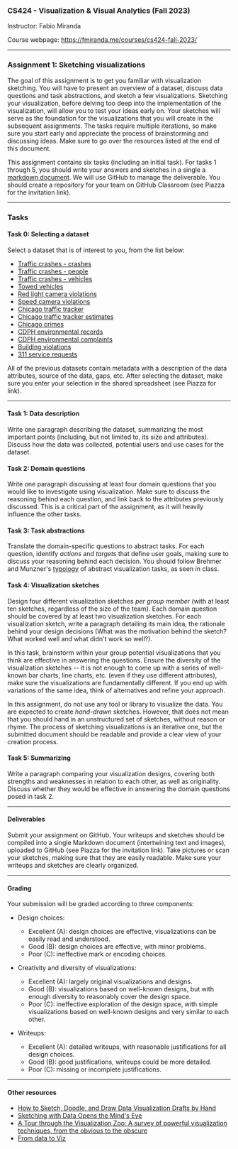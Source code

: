 ### CS424 - Visualization & Visual Analytics (Fall 2023)

Instructor: Fabio Miranda

Course webpage: https://fmiranda.me/courses/cs424-fall-2023/

---

### Assignment 1: Sketching visualizations

The goal of this assignment is to get you familiar with visualization sketching. You will have to present an overview of a dataset, discuss data questions and task abstractions, and sketch a few visualizations. Sketching your visualization, before delving too deep into the implementation of the visualization, will allow you to test your ideas early on. Your sketches will serve as the foundation for the visualizations that you will create in the subsequent assignments. The tasks require multiple iterations, so make sure you start early and appreciate the process of brainstorming and discussing ideas. Make sure to go over the resources listed at the end of this document.

This assignment contains six tasks (including an initial task). For tasks 1 through 5, you should write your answers and sketches in a single a [markdown document](https://www.markdownguide.org/getting-started/). We will use GitHub to manage the deliverable. You should create a repository for your team on GitHub Classroom (see Piazza for the invitation link).

---

### Tasks

#### Task 0: Selecting a dataset

Select a dataset that is of interest to you, from the list below:

* [Traffic crashes - crashes](https://data.cityofchicago.org/Transportation/Traffic-Crashes-Crashes/85ca-t3if)
* [Traffic crashes - people](https://data.cityofchicago.org/Transportation/Traffic-Crashes-People/u6pd-qa9d)
* [Traffic crashes - vehicles](https://data.cityofchicago.org/Transportation/Traffic-Crashes-Vehicles/68nd-jvt3)
* [Towed vehicles](https://data.cityofchicago.org/Transportation/Towed-Vehicles/ygr5-vcbg)
* [Red light camera violations](https://data.cityofchicago.org/Transportation/Red-Light-Camera-Violations/spqx-js37)
* [Speed camera violations](https://data.cityofchicago.org/Transportation/Speed-Camera-Violations/hhkd-xvj4)
* [Chicago traffic tracker](https://data.cityofchicago.org/Transportation/Chicago-Traffic-Tracker-Historical-Congestion-Esti/sxs8-h27x)
* [Chicago traffic tracker estimates](https://data.cityofchicago.org/Transportation/Chicago-Traffic-Tracker-Congestion-Estimates-by-Se/n4j6-wkkf)
* [Chicago crimes](https://data.cityofchicago.org/Public-Safety/Crimes-2001-to-Present/ijzp-q8t2)
* [CDPH environmental records](https://data.cityofchicago.org/Environment-Sustainable-Development/CDPH-Environmental-Records-Lookup-Table/a9u4-3dwb)
* [CDPH environmental complaints](https://data.cityofchicago.org/Environment-Sustainable-Development/CDPH-Environmental-Complaints/fypr-ksnz)
* [Building violations](https://data.cityofchicago.org/Buildings/Building-Violations/22u3-xenr)
* [311 service requests](https://data.cityofchicago.org/Service-Requests/311-Service-Requests/v6vf-nfxy)

All of the previous datasets contain metadata with a description of the data attributes, source of the data, gaps, etc. After selecting the dataset, make sure you enter your selection in the shared spreadsheet (see Piazza for link).

---

#### Task 1: Data description

Write one paragraph describing the dataset, summarizing the most important points (including, but not limited to, its size and attributes). Discuss how the data was collected, potential users and use cases for the dataset.

#### Task 2: Domain questions

Write one paragraph discussing at least four domain questions that you would like to investigate using visualization. Make sure to discuss the reasoning behind each question, and link back to the attributes previously discussed. This is a critical part of the assignment, as it will heavily influence the other tasks.

#### Task 3: Task abstractions

Translate the domain-specific questions to abstract tasks. For each question, identify *actions* and *targets* that define user goals, making sure to discuss your reasoning behind each decision. You should follow Brehmer and Munzner's [typology](https://www.cs.ubc.ca/labs/imager/tr/2013/MultiLevelTaskTypology/brehmer_infovis13.pdf) of abstract visualization tasks, as seen in class.

#### Task 4: Visualization sketches

Design four different visualization sketches *per group member* (with at least ten sketches, regardless of the size of the team). Each domain question should be covered by at least two visualization sketches. For each visualization sketch, write a paragraph detailing its main idea, the rationale behind your design decisions (What was the motivation behind the sketch? What worked well and what didn't work so well?).

In this task, brainstorm within your group potential visualizations that you think are effective in answering the questions. Ensure the diversity of the visualization sketches -- it is not enough to come up with a series of well-known bar charts, line charts, etc. (even if they use different attributes), make sure the visualizations are fundamentally different. If you end up with variations of the same idea, think of alternatives and refine your approach.

In this assignment, do not use any tool or library to visualize the data. You are expected to create *hand-drawn* sketches. However, that does not mean that you should hand in an unstructured set of sketches, without reason or rhyme. The process of sketching visualizations is an iterative one, but the submitted document should be readable and provide a clear view of your creation process.

#### Task 5: Summarizing

Write a paragraph comparing your visualization designs, covering both strengths and weaknesses in relation to each other, as well as originality. Discuss whether they would be effective in answering the domain questions posed in task 2.

---

#### Deliverables

Submit your assignment on GitHub. Your writeups and sketches should be compiled into a single Markdown document (intertwining text and images), uploaded to GitHub (see Piazza for the invitation link). Take pictures or scan your sketches, making sure that they are easily readable. Make sure your writeups and sketches are clearly organized.

---

#### Grading

Your submission will be graded according to three components:

- Design choices:
  - Excellent (A): design choices are effective, visualizations can be easily read and understood.
  - Good (B): design choices are effective, with minor problems.
  - Poor (C): ineffective mark or encoding choices.

- Creativity and diversity of visualizations:
  - Excellent (A): largely original visualizations and designs.
  - Good (B): visualizations based on well-known designs, but with enough diversity to reasonably cover the design space.
  - Poor (C): ineffective exploration of the design space, with simple visualizations based on well-known designs and very similar to each other.

- Writeups:
  - Excellent (A): detailed writeups, with reasonable justifications for all design choices.
  - Good (B): good justifications, writeups could be more detailed.
  - Poor (C): missing or incomplete justifications.

----

#### Other resources

* [How to Sketch, Doodle, and Draw Data Visualization Drafts by Hand](https://depictdatastudio.com/how-to-sketch-doodle-and-draw-data-visualization-drafts-by-hand/)
* [Sketching with Data Opens the Mind's Eye](https://medium.com/accurat-in-sight/sketching-with-data-opens-the-mind-s-eye-92d78554565)
* [A Tour through the Visualization Zoo: A survey of powerful visualization techniques, from the obvious to the obscure](https://dl.acm.org/doi/10.1145/1794514.1805128)
* [From data to Viz](https://www.data-to-viz.com/)
